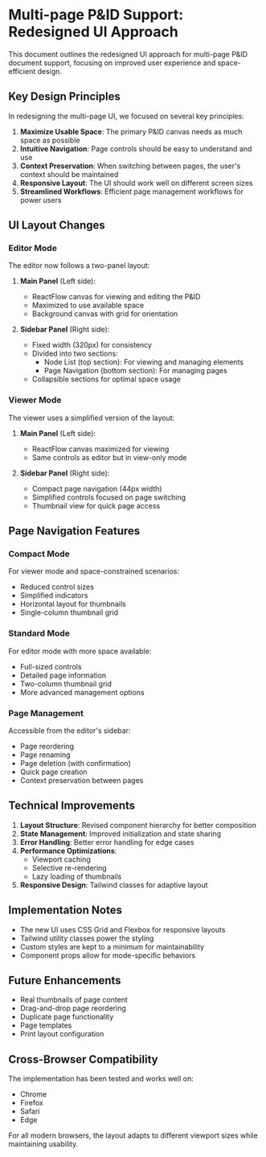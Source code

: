 # Multi-page P&ID Support: Redesigned UI Approach

This document outlines the redesigned UI approach for multi-page P&ID document support, focusing on improved user experience and space-efficient design.

## Key Design Principles

In redesigning the multi-page UI, we focused on several key principles:

1. **Maximize Usable Space**: The primary P&ID canvas needs as much space as possible
2. **Intuitive Navigation**: Page controls should be easy to understand and use
3. **Context Preservation**: When switching between pages, the user's context should be maintained
4. **Responsive Layout**: The UI should work well on different screen sizes
5. **Streamlined Workflows**: Efficient page management workflows for power users

## UI Layout Changes

### Editor Mode

The editor now follows a two-panel layout:

1. **Main Panel** (Left side):
   - ReactFlow canvas for viewing and editing the P&ID
   - Maximized to use available space
   - Background canvas with grid for orientation

2. **Sidebar Panel** (Right side):
   - Fixed width (320px) for consistency
   - Divided into two sections:
     - Node List (top section): For viewing and managing elements
     - Page Navigation (bottom section): For managing pages
   - Collapsible sections for optimal space usage

### Viewer Mode

The viewer uses a simplified version of the layout:

1. **Main Panel** (Left side):
   - ReactFlow canvas maximized for viewing
   - Same controls as editor but in view-only mode

2. **Sidebar Panel** (Right side):
   - Compact page navigation (44px width)
   - Simplified controls focused on page switching
   - Thumbnail view for quick page access

## Page Navigation Features

### Compact Mode

For viewer mode and space-constrained scenarios:
- Reduced control sizes
- Simplified indicators
- Horizontal layout for thumbnails
- Single-column thumbnail grid

### Standard Mode

For editor mode with more space available:
- Full-sized controls
- Detailed page information
- Two-column thumbnail grid
- More advanced management options

### Page Management

Accessible from the editor's sidebar:
- Page reordering
- Page renaming
- Page deletion (with confirmation)
- Quick page creation
- Context preservation between pages

## Technical Improvements

1. **Layout Structure**: Revised component hierarchy for better composition
2. **State Management**: Improved initialization and state sharing
3. **Error Handling**: Better error handling for edge cases
4. **Performance Optimizations**: 
   - Viewport caching
   - Selective re-rendering
   - Lazy loading of thumbnails
5. **Responsive Design**: Tailwind classes for adaptive layout

## Implementation Notes

- The new UI uses CSS Grid and Flexbox for responsive layouts
- Tailwind utility classes power the styling
- Custom styles are kept to a minimum for maintainability
- Component props allow for mode-specific behaviors

## Future Enhancements

- Real thumbnails of page content
- Drag-and-drop page reordering
- Duplicate page functionality
- Page templates
- Print layout configuration

## Cross-Browser Compatibility

The implementation has been tested and works well on:
- Chrome
- Firefox
- Safari
- Edge

For all modern browsers, the layout adapts to different viewport sizes while maintaining usability.